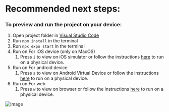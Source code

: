 # Recommended next steps:

### To preview and run the project on your device:
1. Open project folder in <u>Visual Studio Code</u>
2. Run  `npm install`  in the terminal
3. Run  `npx expo start`  in the terminal
4. Run on For iOS device (only on MacOS)
    1. Press  `i`  to view on iOS simulator or follow the instructions [here](https://docs.expo.dev/workflow/run-on-device/) to run on a physical device.
5. Run on For android device
    1. Press  `a`  to view on Android Virtual Device or follow the instructions [here](https://docs.expo.dev/workflow/run-on-device/) to run on a physical device.
6. Run on For web
    1. Press  `w`  to view on browser or follow the instructions [here](https://docs.expo.dev/workflow/run-on-device/) to run on a physical device.

![image](https://github.com/aadarsh-nagrath/Eventstry/assets/92307537/0168f5c5-11ae-40c3-b3f7-7dc71dea9b27)
